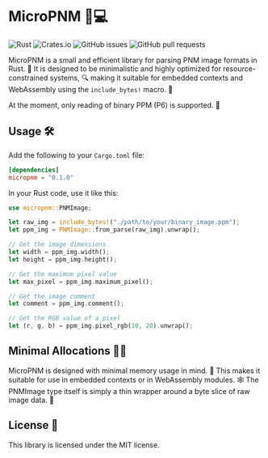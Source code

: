 # MicroPNM 🎨💻

![Rust](https://img.shields.io/badge/rust-1.50%2B-orange.svg)
![Crates.io](https://img.shields.io/crates/v/micropnm)
![GitHub issues](https://img.shields.io/github/issues/arnemileswinter/MicroPNM)
![GitHub pull requests](https://img.shields.io/github/issues-pr/arnemileswinter/MicroPNM)


MicroPNM is a small and efficient library for parsing PNM image formats in Rust. 🦀
It is designed to be minimalistic and highly optimized for resource-constrained systems, 🔍
making it suitable for embedded contexts and WebAssembly using the `include_bytes!` macro. 💪

At the moment, only reading of binary PPM (P6) is supported. 🚫

## Usage 🛠️

Add the following to your `Cargo.toml` file: 

```toml
[dependencies]
micropnm = "0.1.0"
```

In your Rust code, use it like this: 

```rust
use micropnm::PNMImage;

let raw_img = include_bytes!("./path/to/your/binary_image.ppm");
let ppm_img = PNMImage::from_parse(raw_img).unwrap();

// Get the image dimensions
let width = ppm_img.width();
let height = ppm_img.height();

// Get the maximum pixel value
let max_pixel = ppm_img.maximum_pixel();

// Get the image comment
let comment = ppm_img.comment();

// Get the RGB value of a pixel
let (r, g, b) = ppm_img.pixel_rgb(10, 20).unwrap();
```

## Minimal Allocations 🧑‍💻

MicroPNM is designed with minimal memory usage in mind. 💭
This makes it suitable for use in embedded contexts or in WebAssembly modules. 🕸️
The PNMImage type itself is simply a thin wrapper around a byte slice of raw image data. 💾

## License 📜

This library is licensed under the MIT license.